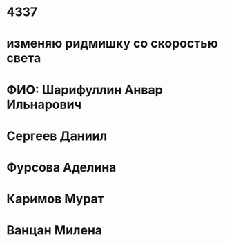 # 4337
# изменяю ридмишку со скоростью света
# ФИО: Шарифуллин Анвар Ильнарович  
# Сергеев Даниил
# Фурсова Аделина
# Каримов Мурат
# Ванцан Милена